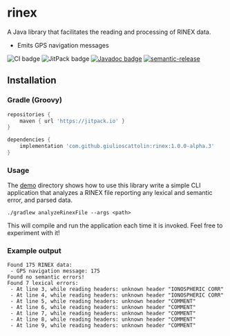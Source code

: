 # rinex
A Java library that facilitates the reading and processing of RINEX data.
* Emits GPS navigation messages

![CI badge](https://github.com/giulioscattolin/rinex/actions/workflows/gradle.yml/badge.svg)
![JitPack badge](https://jitpack.io/v/giulioscattolin/rinex.svg)
[![Javadoc badge](https://img.shields.io/badge/Javadoc-1.0.0--alpha.3-brightgreen)](https://javadoc.jitpack.io/com/github/giulioscattolin/rinex/1.0.0-alpha.3/javadoc/)
[![semantic-release](https://img.shields.io/badge/%20%20%F0%9F%93%A6%F0%9F%9A%80-semantic--release-e10079.svg)](https://github.com/semantic-release/semantic-release)

## Installation

### Gradle (Groovy)
```groovy
repositories {
    maven { url 'https://jitpack.io' }
}

dependencies {
    implementation 'com.github.giulioscattolin:rinex:1.0.0-alpha.3'
}
```

### Usage
The [demo](/src/demo/java/com/github/giulioscattolin/rinex/demo) directory shows how to use this library write a simple CLI application that analyzes a RINEX file reporting any lexical and semantic error, and parsed data.

```shell
./gradlew analyzeRinexFile --args <path>
```
This will compile and run the application each time it is invoked. Feel free to experiment with it!

### Example output
```text
Found 175 RINEX data:
 - GPS navigation message: 175
Found no semantic errors!
Found 7 lexical errors:
 - At line 3, while reading headers: unknown header "IONOSPHERIC CORR"
 - At line 4, while reading headers: unknown header "IONOSPHERIC CORR"
 - At line 5, while reading headers: unknown header "COMMENT"
 - At line 6, while reading headers: unknown header "COMMENT"
 - At line 7, while reading headers: unknown header "COMMENT"
 - At line 8, while reading headers: unknown header "COMMENT"
 - At line 9, while reading headers: unknown header "COMMENT"
```